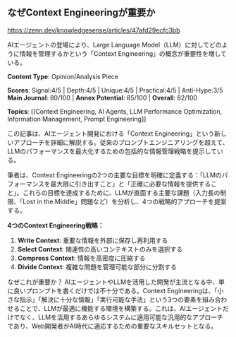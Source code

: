 ## なぜContext Engineeringが重要か

https://zenn.dev/knowledgesense/articles/47afd29ecfc3bb

AIエージェントの登場により、Large Language Model（LLM）に対してどのように情報を管理するかという「Context Engineering」の概念が重要性を増している。

**Content Type**: Opinion/Analysis Piece

**Scores**: Signal:4/5 | Depth:4/5 | Unique:4/5 | Practical:4/5 | Anti-Hype:3/5
**Main Journal**: 80/100 | **Annex Potential**: 85/100 | **Overall**: 82/100

**Topics**: [[Context Engineering, AI Agents, LLM Performance Optimization, Information Management, Prompt Engineering]]

この記事は、AIエージェント開発における「Context Engineering」という新しいアプローチを詳細に解説する。従来のプロンプトエンジニアリングを超えて、LLMのパフォーマンスを最大化するための包括的な情報管理戦略を提示している。

筆者は、Context Engineeringの2つの主要な目標を明確に定義する：「LLMのパフォーマンスを最大限に引き出すこと」と「正確に必要な情報を提供すること」。これらの目標を達成するために、LLMが直面する主要な課題（入力長の制限、「Lost in the Middle」問題など）を分析し、4つの戦略的アプローチを提案する。

**4つのContext Engineering戦略：**
1. **Write Context**: 重要な情報を外部に保存し再利用する
2. **Select Context**: 関連性の高いコンテキストのみを選択する
3. **Compress Context**: 情報を高密度に圧縮する
4. **Divide Context**: 複雑な問題を管理可能な部分に分割する

なぜこれが重要か？ AIエージェントやLLMを活用した開発が主流となる中、単に良いプロンプトを書くだけでは不十分である。Context Engineeringは、「小さな指示」「解決に十分な情報」「実行可能な手法」という3つの要素を組み合わせることで、LLMが最適に機能する環境を構築する。これは、AIエージェントだけでなく、LLMを活用するあらゆるシステムに適用可能な汎用的なアプローチであり、Web開発者がAI時代に適応するための重要なスキルセットとなる。